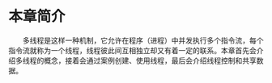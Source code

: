 
# 本章简介
&emsp;&emsp;多线程是这样一种机制，它允许在程序（进程）中并发执行多个指令流，每个指令流就称为一个线程，线程彼此间互相独立却又有着一定的联系。本章首先会介绍多线程的概念，接着会通过案例创建、使用线程，最后会介绍线程控制和共享数据。

 

 

 
